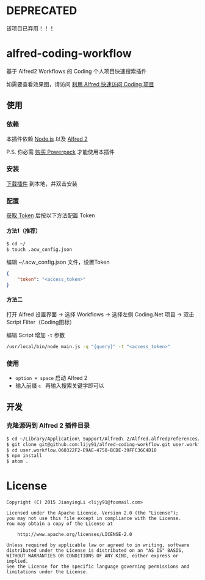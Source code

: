# DEPRECATED
该项目已弃用！！！

# alfred-coding-workflow

基于 Alfred2 Workflows 的 Coding 个人项目快速搜索插件

如需要查看效果图，请访问 [利用 Alfred 快速访问 Coding 项目](http://www.jianshu.com/p/d3a99f7debb1)

## 使用
### 依赖

本插件依赖 [Node.js](https://nodejs.org/en/) 以及 [Alfred 2](https://www.alfredapp.com/)

P.S. 你必需 [购买 Powerpack](https://buy.alfredapp.com/) 才能使用本插件

### 安装

[下载插件](https://github.com/lijy91/alfred-coding-workflow/blob/master/release/coding-latest.alfredworkflow?raw=true) 到本地，并双击安装


### 配置
[获取 Token](http://acw.coding.io) 后按以下方法配置 Token

#### 方法1（推荐）
```bash
$ cd ~/
$ touch .acw_config.json
```

编辑 ~/.acw_config.json 文件，设置Token
```json
{
    "token": "<access_token>"
}
```
#### 方法二
打开 Alfred 设置界面 -> 选择 Workflows -> 选择左侧 Coding.Net 项目 -> 双击 Script Filter（Coding图标）

编辑 Script 增加 `-t` 参数

```bash
/usr/local/bin/node main.js -q "{query}" -t "<access_token>"
```

### 使用
- `option + space` 启动 Alfred 2
- 输入前缀 `c ` 再输入搜索关键字即可以

## 开发

### 克隆源码到 Alfred 2 插件目录

```bash
$ cd ~/Library/Application\ Support/Alfred\ 2/Alfred.alfredpreferences/workflows
$ git clone git@github.com:lijy91/alfred-coding-workflow.git user.workflow.060322F2-E9AE-4758-BCDE-39FFC36C4D10
$ cd user.workflow.060322F2-E9AE-4758-BCDE-39FFC36C4D10
$ npm install
$ atom .
```

# License

    Copyright (C) 2015 JianyingLi <lijy91@foxmail.com>

    Licensed under the Apache License, Version 2.0 (the "License");
    you may not use this file except in compliance with the License.
    You may obtain a copy of the License at

        http://www.apache.org/licenses/LICENSE-2.0

    Unless required by applicable law or agreed to in writing, software
    distributed under the License is distributed on an "AS IS" BASIS,
    WITHOUT WARRANTIES OR CONDITIONS OF ANY KIND, either express or implied.
    See the License for the specific language governing permissions and
    limitations under the License.
